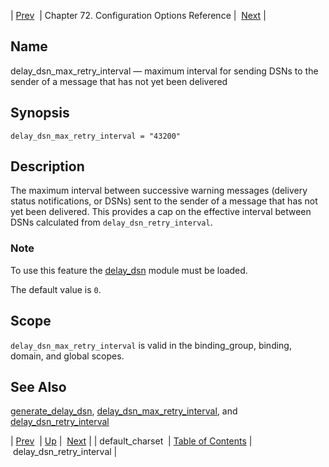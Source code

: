 | [Prev](conf.ref.default_charset)  | Chapter 72. Configuration Options Reference |  [Next](conf.ref.delay_dsn_retry_interval) |

<a name="conf.ref.delay_dsn_max_retry_interval"></a>
## Name

delay_dsn_max_retry_interval — maximum interval for sending DSNs to the sender of a message that has not yet been delivered

## Synopsis

`delay_dsn_max_retry_interval = "43200"`

<a name="idp24208192"></a>
## Description

The maximum interval between successive warning messages (delivery status notifications, or DSNs) sent to the sender of a message that has not yet been delivered. This provides a cap on the effective interval between DSNs calculated from `delay_dsn_retry_interval`.

### Note

To use this feature the [delay_dsn](modules.delay_dsn "71.26. delay_dsn – Delay DSN Generation") module must be loaded.

The default value is `0`.

<a name="idp24213280"></a>
## Scope

`delay_dsn_max_retry_interval` is valid in the binding_group, binding, domain, and global scopes.

<a name="idp24215600"></a>
## See Also

[generate_delay_dsn](conf.ref.generate_delay_dsn "generate_delay_dsn"), [delay_dsn_max_retry_interval](conf.ref.delay_dsn_max_retry_interval "delay_dsn_max_retry_interval"), and [delay_dsn_retry_interval](conf.ref.delay_dsn_retry_interval "delay_dsn_retry_interval")

| [Prev](conf.ref.default_charset)  | [Up](config.options.ref) |  [Next](conf.ref.delay_dsn_retry_interval) |
| default_charset  | [Table of Contents](index) |  delay_dsn_retry_interval |

